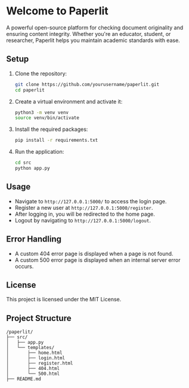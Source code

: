 # Welcome to Paperlit

A powerful open-source platform for checking document originality and ensuring content integrity. Whether you're an educator, student, or researcher, Paperlit helps you maintain academic standards with ease.

## Setup

1. Clone the repository:
    ```bash
    git clone https://github.com/yourusername/paperlit.git
    cd paperlit
    ```

2. Create a virtual environment and activate it:
    ```bash
    python3 -m venv venv
    source venv/bin/activate
    ```

3. Install the required packages:
    ```bash
    pip install -r requirements.txt
    ```

4. Run the application:
    ```bash
    cd src
    python app.py
    ```

## Usage

- Navigate to `http://127.0.0.1:5000/` to access the login page.
- Register a new user at `http://127.0.0.1:5000/register`.
- After logging in, you will be redirected to the home page.
- Logout by navigating to `http://127.0.0.1:5000/logout`.

## Error Handling

- A custom 404 error page is displayed when a page is not found.
- A custom 500 error page is displayed when an internal server error occurs.

## License

This project is licensed under the MIT License.

## Project Structure

```
/paperlit/
├── src/
│   ├── app.py
│   └── templates/
│       ├── home.html
│       ├── login.html
│       ├── register.html
│       ├── 404.html
│       └── 500.html
├── README.md
```
